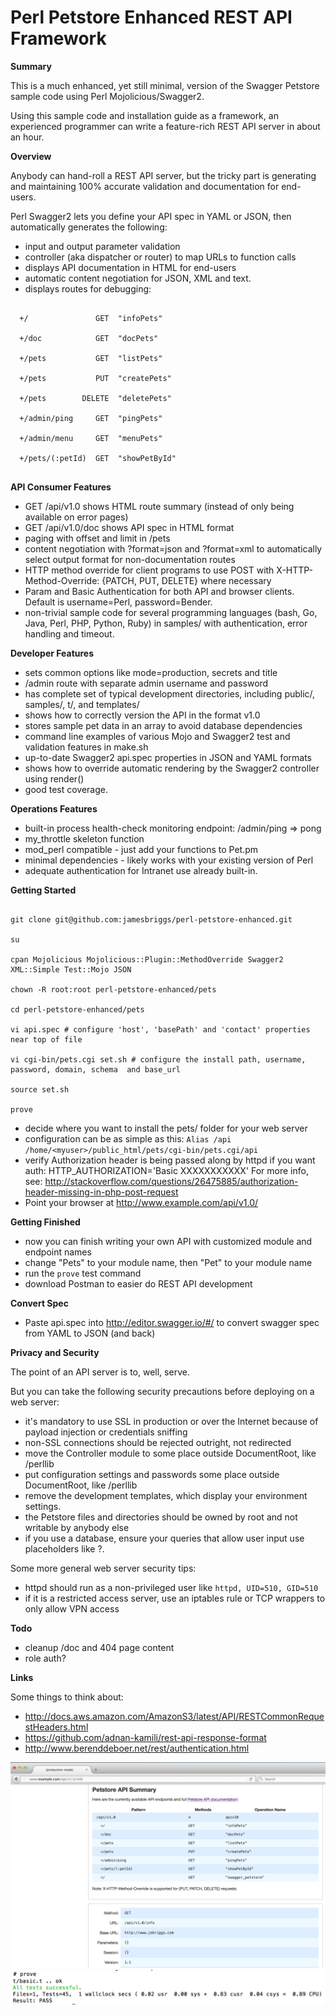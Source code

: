 Perl Petstore Enhanced REST API Framework
=========================================

**Summary**

This is a much enhanced, yet still minimal, version of the Swagger Petstore sample code using Perl Mojolicious/Swagger2.

Using this sample code and installation guide as a framework, an experienced programmer can write a feature-rich REST API server in about an hour.

**Overview**

Anybody can hand-roll a REST API server, but the tricky part is generating and maintaining 100% accurate validation and documentation for end-users.

Perl Swagger2 lets you define your API spec in YAML or JSON, then automatically generates the following:

- input and output parameter validation
- controller (aka dispatcher or router) to map URLs to function calls
- displays API documentation in HTML for end-users
- automatic content negotiation for JSON, XML and text.
- displays routes for debugging:

```

  +/               GET  "infoPets"

  +/doc            GET  "docPets"

  +/pets           GET  "listPets"

  +/pets           PUT  "createPets"

  +/pets        DELETE  "deletePets"

  +/admin/ping     GET  "pingPets"

  +/admin/menu     GET  "menuPets"

  +/pets/(:petId)  GET  "showPetById"


```

**API Consumer Features**

- GET /api/v1.0 shows HTML route summary (instead of only being available on error pages)
- GET /api/v1.0/doc shows API spec in HTML format
- paging with offset and limit in /pets
- content negotiation with ?format=json and ?format=xml to automatically select output format for non-documentation routes
- HTTP method override for client programs to use POST with X-HTTP-Method-Override: {PATCH, PUT, DELETE} where necessary
- Param and Basic Authentication for both API and browser clients. Default is username=Perl, password=Bender.     
- non-trivial sample code for several programming languages (bash, Go, Java, Perl, PHP, Python, Ruby) in samples/ with authentication, error handling and timeout.

**Developer Features**

- sets common options like mode=production, secrets and title
- /admin route with separate admin username and password
- has complete set of typical development directories, including public/, samples/, t/, and templates/
- shows how to correctly version the API in the format v1.0
- stores sample pet data in an array to avoid database dependencies
- command line examples of various Mojo and Swagger2 test and validation features in make.sh
- up-to-date Swagger2 api.spec properties in JSON and YAML formats
- shows how to override automatic rendering by the Swagger2 controller using render()
- good test coverage.

**Operations Features**

- built-in process health-check monitoring endpoint: /admin/ping => pong
- my_throttle skeleton function
- mod_perl compatible - just add your functions to Pet.pm
- minimal dependencies - likely works with your existing version of Perl
- adequate authentication for Intranet use already built-in.

**Getting Started**

```

git clone git@github.com:jamesbriggs/perl-petstore-enhanced.git

su

cpan Mojolicious Mojolicious::Plugin::MethodOverride Swagger2 XML::Simple Test::Mojo JSON

chown -R root:root perl-petstore-enhanced/pets

cd perl-petstore-enhanced/pets

vi api.spec # configure 'host', 'basePath' and 'contact' properties near top of file

vi cgi-bin/pets.cgi set.sh # configure the install path, username, password, domain, schema  and base_url

source set.sh

prove

```

- decide where you want to install the pets/ folder for your web server
- configuration can be as simple as this:
`Alias /api /home/<myuser>/public_html/pets/cgi-bin/pets.cgi/api`
- verify Authorization header is being passed along by httpd if you want auth:
HTTP_AUTHORIZATION='Basic XXXXXXXXXXX'
For more info, see: http://stackoverflow.com/questions/26475885/authorization-header-missing-in-php-post-request
- Point your browser at http://www.example.com/api/v1.0/

**Getting Finished**

- now you can finish writing your own API with customized module and endpoint names
- change "Pets" to your module name, then "Pet" to your module name
- run the `prove` test command
- download Postman to easier do REST API development

**Convert Spec**

- Paste api.spec into http://editor.swagger.io/#/ to convert swagger spec from YAML to JSON (and back)

**Privacy and Security**

The point of an API server is to, well, serve.

But you can take the following security precautions before deploying on a web server:

- it's mandatory to use SSL in production or over the Internet because of payload injection or credentials sniffing
- non-SSL connections should be rejected outright, not redirected
- move the Controller module to some place outside DocumentRoot, like /perllib
- put configuration settings and passwords some place outside DocumentRoot, like /perllib
- remove the development templates, which display your environment settings.
- the Petstore files and directories should be owned by root and not writable by anybody else
- if you use a database, ensure your queries that allow user input use placeholders like ?.

Some more general web server security tips:

- httpd should run as a non-privileged user like `httpd, UID=510, GID=510`
- if it is a restricted access server, use an iptables rule or TCP wrappers to only allow VPN access

**Todo**

- cleanup /doc and 404 page content
- role auth?

**Links**

Some things to think about:

- http://docs.aws.amazon.com/AmazonS3/latest/API/RESTCommonRequestHeaders.html
- https://github.com/adnan-kamili/rest-api-response-format
- http://www.berenddeboer.net/rest/authentication.html

![cass_top screenshot](perl-petstore-enhanced-info.png?raw=true "Perl Petstore Enhanced Info screenshot")
![cass_top screenshot](perl-petstore-enhanced-prove.png?raw=true "Perl Petstore Enhanced Prove screenshot")

